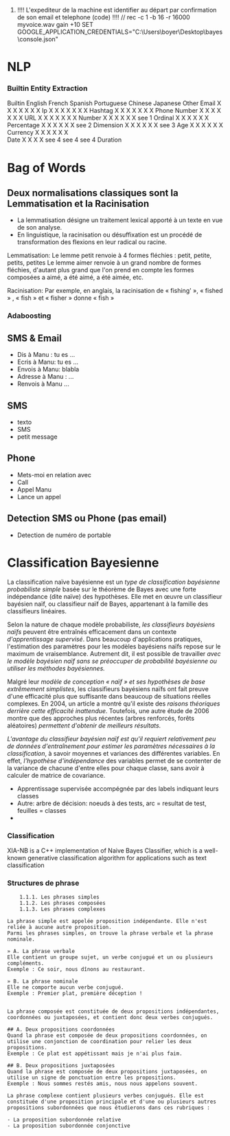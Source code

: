 

1. !!!! L'expediteur de la machine est identifier au départ par confirmation de son email et telephone (code) !!!!
// rec -c 1 -b 16 -r 16000 myvoice.wav   gain +10
SET GOOGLE_APPLICATION_CREDENTIALS="C:\Users\boyer\Desktop\bayes\console.json"
# NLP

### Builtin Entity Extraction

Builtin	English	French	Spanish	Portuguese	Chinese	Japanese	Other
Email	X	X	X	X	X	X	X
Ip	X	X	X	X	X	X	X
Hashtag	X	X	X	X	X	X	X
Phone Number	X	X	X	X	X	X	X
URL	X	X	X	X	X	X	X
Number	X	X	X	X	X	X	see 1
Ordinal	X	X	X	X	X	X	
Percentage	X	X	X	X	X	X	see 2
Dimension	X	X	X	X	X	X	see 3
Age	X	X	X	X	X	X	
Currency	X	X	X	X	X	X	
Date	X	X	X	X	see 4	see 4	see 4
Duration

# Bag of Words

## Deux normalisations classiques sont la Lemmatisation et la Racinisation

- La lemmatisation désigne un traitement lexical apporté à un texte en vue de son analyse. 
- En linguistique, la racinisation ou désuffixation est un procédé de transformation des flexions en leur radical ou racine.

Lemmatisation:
    Le lemme petit renvoie à 4 formes fléchies : petit, petite, petits, petites
    Le lemme aimer renvoie à un grand nombre de formes fléchies, d'autant plus grand que l'on prend en compte les formes composées a aimé, a été aimé, a été aimée, etc.

Racinisation:
    Par exemple, en anglais, la racinisation de « fishing' », « fished » , « fish » et « fisher » donne « fish »


### Adaboosting

## SMS & Email
 * Dis à Manu : tu es ...
 * Ecris à Manu: tu es ...
 * Envois à Manu: blabla
 * Adresse à Manu : ...
 * Renvois à Manu ...

## SMS
* texto
* SMS
* petit message

## Phone
 * Mets-moi en relation avec
 * Call
 * Appel Manu
 * Lance un appel

## Detection SMS ou Phone (pas email)
* Detection de numéro de portable


# Classification Bayesienne

La classification naïve bayésienne est un _type de classification bayésienne probabiliste simple_ basée sur le théorème de Bayes avec une forte indépendance (dite naïve) des hypothèses. Elle met en œuvre un classifieur bayésien naïf, ou classifieur naïf de Bayes, appartenant à la famille des classifieurs linéaires.

Selon la nature de chaque modèle probabiliste, _les classifieurs bayésiens naïfs_ peuvent être entraînés efficacement dans un contexte _d'apprentissage supervisé_.
Dans beaucoup d'applications pratiques, l'estimation des paramètres pour les modèles bayésiens naïfs repose sur le maximum de vraisemblance. Autrement dit, il est possible de travailler _avec le modèle bayésien naïf sans se préoccuper de probabilité bayésienne ou utiliser les méthodes bayésiennes._

Malgré leur _modèle de conception « naïf » et ses hypothèses de base extrêmement simplistes_, les classifieurs bayésiens naïfs ont fait preuve d'une efficacité plus que suffisante dans beaucoup de situations réelles complexes. En 2004, un article a montré qu'il existe des _raisons théoriques derrière cette efficacité inattendue_. Toutefois, une autre étude de 2006 montre que des approches plus récentes (arbres renforcés, forêts aléatoires) _permettent d'obtenir de meilleurs résultats._

_L'avantage du classifieur bayésien naïf est qu'il requiert relativement peu de données d'entraînement pour estimer les paramètres nécessaires à la classification_, à savoir moyennes et variances des différentes variables.
En effet, _l'hypothèse d'indépendance_ des variables permet de se contenter de la variance de chacune d'entre elles pour chaque classe, sans avoir à calculer de matrice de covariance.

- Apprentissage supervisée accompégnée par des labels indiquant leurs classes
- Autre: arbre de décision: noeuds à des tests, arc = resultat de test, feuilles = classes
-

### Classification

XIA-NB is a C++ implementation of Naive Bayes Classifier, which is a well-known generative classification algorithm for applications such as text classification


### Structures de phrase

        1.1.1. Les phrases simples
        1.1.2. Les phrases composées
        1.1.3. Les phrases complexes

    La phrase simple est appelée proposition indépendante. Elle n'est reliée à aucune autre proposition.
    Parmi les phrases simples, on trouve la phrase verbale et la phrase nominale.

    » A. La phrase verbale
    Elle contient un groupe sujet, un verbe conjugué et un ou plusieurs compléments.
    Exemple : Ce soir, nous dînons au restaurant.

    » B. La phrase nominale
    Elle ne comporte aucun verbe conjugué.
    Exemple : Premier plat, première déception !


    La phrase composée est constituée de deux propositions indépendantes, coordonnées ou juxtaposées, et contient donc deux verbes conjugués.

    ## A. Deux propositions coordonnées
    Quand la phrase est composée de deux propositions coordonnées, on utilise une conjonction de coordination pour relier les deux propositions.
    Exemple : Ce plat est appétissant mais je n'ai plus faim.

    ## B. Deux propositions juxtaposées 
    Quand la phrase est composée de deux propositions juxtaposées, on utilise un signe de ponctuation entre les propositions.
    Exemple : Nous sommes restés amis, nous nous appelons souvent.

    La phrase complexe contient plusieurs verbes conjugués. Elle est constituée d'une proposition principale et d'une ou plusieurs autres propositions subordonnées que nous étudierons dans ces rubriques :

    - La proposition subordonnée relative
    - La proposition subordonnée conjonctive
